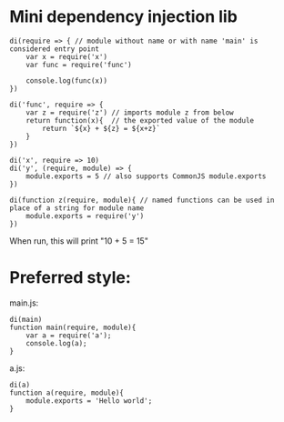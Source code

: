 Mini dependency injection lib
============================

    di(require => { // module without name or with name 'main' is considered entry point
        var x = require('x')
        var func = require('func')

        console.log(func(x))
    })

    di('func', require => {
        var z = require('z') // imports module z from below
        return function(x){  // the exported value of the module
            return `${x} + ${z} = ${x+z}`
        }
    })

    di('x', require => 10)
    di('y', (require, module) => {
        module.exports = 5 // also supports CommonJS module.exports
    })
    
    di(function z(require, module){ // named functions can be used in place of a string for module name
        module.exports = require('y')
    })
    
When run, this will print "10 + 5 = 15"

Preferred style:
===============

main.js:

    di(main)
    function main(require, module){
        var a = require('a');
        console.log(a);
    }
    
a.js:

    di(a)
    function a(require, module){
        module.exports = 'Hello world';
    }
